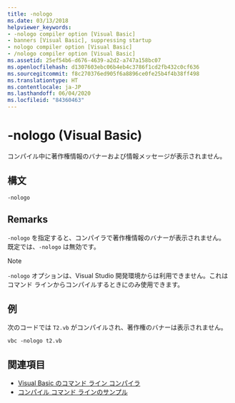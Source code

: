 ```yaml
---
title: -nologo
ms.date: 03/13/2018
helpviewer_keywords:
- -nologo compiler option [Visual Basic]
- banners [Visual Basic], suppressing startup
- nologo compiler option [Visual Basic]
- /nologo compiler option [Visual Basic]
ms.assetid: 25ef54b6-d676-4639-a2d2-a747a158bc07
ms.openlocfilehash: d1307603ebc06b4eb4c3786f1cd2fb432c0cf636
ms.sourcegitcommit: f8c270376ed905f6a8896ce0fe25b4f4b38ff498
ms.translationtype: HT
ms.contentlocale: ja-JP
ms.lasthandoff: 06/04/2020
ms.locfileid: "84360463"
---
```

# <a name="-nologo-visual-basic"></a>-nologo (Visual Basic)
コンパイル中に著作権情報のバナーおよび情報メッセージが表示されません。  
  
## <a name="syntax"></a>構文  
  
```console  
-nologo  
```  
  
## <a name="remarks"></a>Remarks  
 `-nologo` を指定すると、コンパイラで著作権情報のバナーが表示されません。 既定では、`-nologo` は無効です。  
  
> [!NOTE]
> `-nologo` オプションは、Visual Studio 開発環境からは利用できません。これはコマンド ラインからコンパイルするときにのみ使用できます。  
  
## <a name="example"></a>例  
 次のコードでは `T2.vb` がコンパイルされ、著作権のバナーは表示されません。  
  
```console
vbc -nologo t2.vb  
```  
  
## <a name="see-also"></a>関連項目

- [Visual Basic のコマンド ライン コンパイラ](index.md)
- [コンパイル コマンド ラインのサンプル](sample-compilation-command-lines.md)
